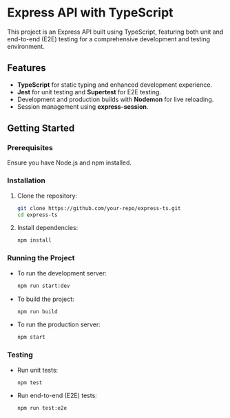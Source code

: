 # Express API with TypeScript

This project is an Express API built using TypeScript, featuring both unit and end-to-end (E2E) testing for a comprehensive development and testing environment.

## Features

- **TypeScript** for static typing and enhanced development experience.
- **Jest** for unit testing and **Supertest** for E2E testing.
- Development and production builds with **Nodemon** for live reloading.
- Session management using **express-session**.

## Getting Started

### Prerequisites

Ensure you have Node.js and npm installed.

### Installation

1. Clone the repository:
   ```bash
   git clone https://github.com/your-repo/express-ts.git
   cd express-ts
   ```

2. Install dependencies:
   ```bash
   npm install
   ```

### Running the Project

- To run the development server:
  ```bash
  npm run start:dev
  ```

- To build the project:
  ```bash
  npm run build
  ```

- To run the production server:
  ```bash
  npm start
  ```

### Testing

- Run unit tests:
  ```bash
  npm test
  ```

- Run end-to-end (E2E) tests:
  ```bash
  npm run test:e2e
  ```
